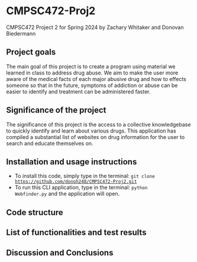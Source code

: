 # CMPSC472-Proj2
CMPSC472 Project 2 for Spring 2024 by Zachary Whitaker and Donovan Biedermann

## Project goals
The main goal of this project is to create a program using material we learned in class to address drug abuse. We aim to make the user more aware of the medical facts of each major abusive drug and how to effects someone so that in the future, symptoms of addiction or abuse can be easier to identify and treatment can be administered faster.

## Significance of the project
The significance of this project is the access to a collective knowledgebase to quickly identify and learn about various drugs. This application has compiled a substantial list of websites on drug information for the user to search and educate themselves on.

## Installation and usage instructions
- To install this code, simply type in the terminal: <code>git clone https://github.com/donoh248/CMPSC472-Proj2.git</code>
- To run this CLI application, type in the terminal: <code>python Webfinder.py</code> and the application will open.

## Code structure

## List of functionalities and test results

## Discussion and Conclusions
